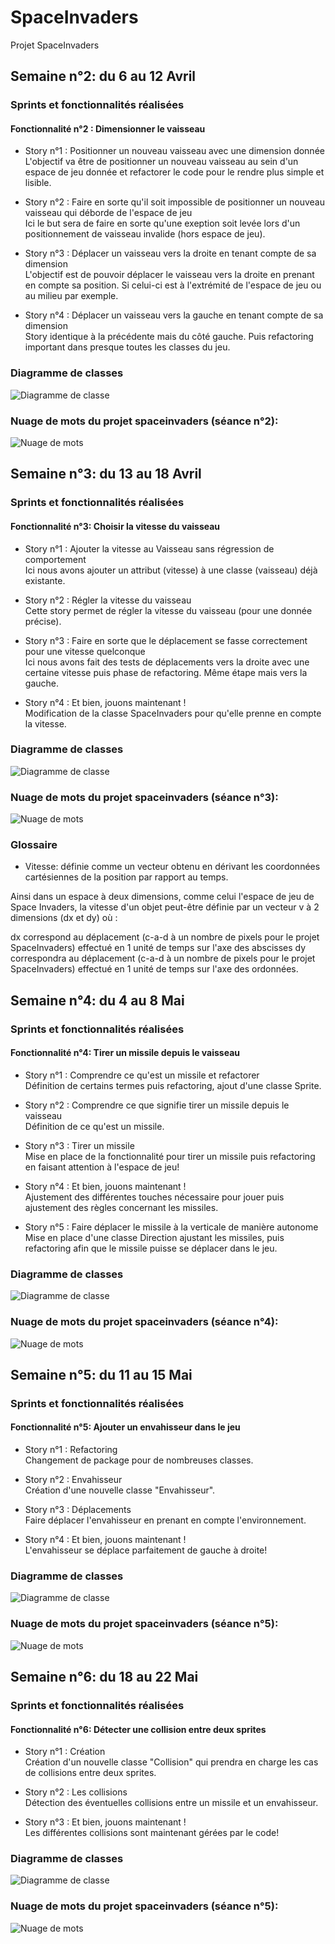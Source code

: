 # SpaceInvaders
Projet SpaceInvaders


## Semaine n°2: du 6 au 12 Avril
### Sprints et fonctionnalités réalisées
#### Fonctionnalité n°2 : Dimensionner le vaisseau

* Story n°1 : Positionner un nouveau vaisseau avec une dimension donnée <br>
  L'objectif va être de positionner un nouveau vaisseau au sein d'un espace de jeu donnée et refactorer le code pour le rendre plus simple et lisible.
  
* Story n°2 : Faire en sorte qu'il soit impossible de positionner un nouveau vaisseau qui déborde de l'espace de jeu <br>
  Ici le but sera de faire en sorte qu'une exeption soit levée lors d'un positionnement de vaisseau invalide (hors espace de jeu).
  
* Story n°3 : Déplacer un vaisseau vers la droite en tenant compte de sa dimension <br>
  L'objectif est de pouvoir déplacer le vaisseau vers la droite en prenant en compte sa position. Si celui-ci est à l'extrémité de l'espace de jeu ou au milieu par exemple.
  
* Story n°4 : Déplacer un vaisseau vers la gauche en tenant compte de sa dimension <br>
  Story identique à la précédente mais du côté gauche. Puis refactoring important dans presque toutes les classes du jeu. 
  
### Diagramme de classes

![Diagramme de classe](https://github.com/RemiLassalle/SpaceInvaders/blob/master/spaceinvaders/images/Semaine2.gif)

### Nuage de mots du projet spaceinvaders (séance n°2):

![Nuage de mots](https://github.com/RemiLassalle/SpaceInvaders/blob/master/spaceinvaders/images/NdmS2.png)

## Semaine n°3: du 13 au 18 Avril
### Sprints et fonctionnalités réalisées
#### Fonctionnalité n°3: Choisir la vitesse du vaisseau 

* Story n°1 : Ajouter la vitesse au Vaisseau sans régression de comportement <br>
  Ici nous avons ajouter un attribut (vitesse) à une classe (vaisseau) déjà existante.
  
* Story n°2 : Régler la vitesse du vaisseau <br>
  Cette story permet de régler la vitesse du vaisseau (pour une donnée précise).
  
* Story n°3 : Faire en sorte que le déplacement se fasse correctement pour une vitesse quelconque <br>
  Ici nous avons fait des tests de déplacements vers la droite avec une certaine vitesse puis phase de refactoring. Même étape mais vers la gauche.
  
* Story n°4 : Et bien, jouons maintenant ! <br>
  Modification de la classe SpaceInvaders pour qu'elle prenne en compte la vitesse.
  
### Diagramme de classes

![Diagramme de classe](https://github.com/RemiLassalle/SpaceInvaders/blob/master/spaceinvaders/images/Semaine%203.gif)

### Nuage de mots du projet spaceinvaders (séance n°3):

![Nuage de mots](https://github.com/RemiLassalle/SpaceInvaders/blob/master/spaceinvaders/images/NdmS3.png)

### Glossaire

* Vitesse: définie comme un vecteur obtenu en dérivant les coordonnées cartésiennes de la position par rapport au temps.

Ainsi dans un espace à deux dimensions, comme celui l'espace de jeu de Space Invaders, la vitesse d'un objet peut-être définie par un vecteur v à 2 dimensions (dx et dy) où :

dx correspond au déplacement (c-a-d à un nombre de pixels pour le projet SpaceInvaders) effectué en 1 unité de temps sur l'axe des abscisses
dy correspondra au déplacement (c-a-d à un nombre de pixels pour le projet SpaceInvaders) effectué en 1 unité de temps sur l'axe des ordonnées.

## Semaine n°4: du 4 au 8 Mai
### Sprints et fonctionnalités réalisées
#### Fonctionnalité n°4: Tirer un missile depuis le vaisseau

* Story n°1 : Comprendre ce qu'est un missile et refactorer <br>
  Définition de certains termes puis refactoring, ajout d'une classe Sprite.
  
  
* Story n°2 : Comprendre ce que signifie tirer un missile depuis le vaisseau <br>
  Définition de ce qu'est un missile.
  
  
* Story n°3 : Tirer un missile <br>
  Mise en place de la fonctionnalité pour tirer un missile puis refactoring en faisant attention à l'espace de jeu!
  
  
* Story n°4 : Et bien, jouons maintenant ! <br>
  Ajustement des différentes touches nécessaire pour jouer puis ajustement des règles concernant les missiles.
  
  
* Story n°5 : Faire déplacer le missile à la verticale de manière autonome <br>
  Mise en place d'une classe Direction ajustant les missiles, puis refactoring afin que le missile puisse se déplacer dans le jeu.
### Diagramme de classes

![Diagramme de classe](https://github.com/RemiLassalle/SpaceInvaders/blob/master/spaceinvaders/images/Semaine4.gif)

### Nuage de mots du projet spaceinvaders (séance n°4):

![Nuage de mots](https://github.com/RemiLassalle/SpaceInvaders/blob/master/spaceinvaders/images/NdmS4.png)

## Semaine n°5: du 11 au 15 Mai
### Sprints et fonctionnalités réalisées
#### Fonctionnalité n°5: Ajouter un envahisseur dans le jeu 

* Story n°1 : Refactoring <br>
 Changement de package pour de nombreuses classes.
  

* Story n°2 : Envahisseur <br>
  Création d'une nouvelle classe "Envahisseur".
  
  
* Story n°3 : Déplacements <br>
  Faire déplacer l'envahisseur en prenant en compte l'environnement.
  
  
* Story n°4 : Et bien, jouons maintenant ! <br>
  L'envahisseur se déplace parfaitement de gauche à droite!
  
### Diagramme de classes

![Diagramme de classe](https://github.com/RemiLassalle/SpaceInvaders/blob/master/spaceinvaders/images/Semaine5.gif)

### Nuage de mots du projet spaceinvaders (séance n°5):

![Nuage de mots](https://github.com/RemiLassalle/SpaceInvaders/blob/master/spaceinvaders/images/NdmS5.png)

## Semaine n°6: du 18 au 22 Mai
### Sprints et fonctionnalités réalisées
#### Fonctionnalité n°6: Détecter une collision entre deux sprites 

* Story n°1 : Création <br>
 Création d'un nouvelle classe "Collision" qui prendra en charge les cas de collisions entre deux sprites. 
  

* Story n°2 : Les collisions <br>
  Détection des éventuelles collisions entre un missile et un envahisseur.


* Story n°3 : Et bien, jouons maintenant ! <br>
  Les différentes collisions sont maintenant gérées par le code!
  
### Diagramme de classes

![Diagramme de classe](https://github.com/RemiLassalle/SpaceInvaders/blob/master/spaceinvaders/images/Semaine6.gif)

### Nuage de mots du projet spaceinvaders (séance n°5):

![Nuage de mots](https://github.com/RemiLassalle/SpaceInvaders/blob/master/spaceinvaders/images/NdmS6.png)




